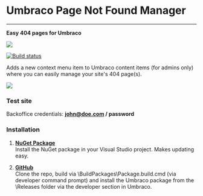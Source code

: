 # Umbraco Page Not Found Manager #

----------

**Easy 404 pages for Umbraco**

![](logo.png)

[![Build status](https://ci.appveyor.com/api/projects/status/sce0it3jhfm2ywg4?svg=true)](https://ci.appveyor.com/project/TimGeyssens/umbracopagenotfoundmanager)

Adds a new context menu item to Umbraco content items (for admins only) where you can easily manage your site's 404 page(s).

![](screenshot.png)

### Test site ###
Backoffice credentials: **john@doe.com / password**


### Installation

1. [**NuGet Package**][NuGetPackageUrl]  
Install the NuGet package in your Visual Studio project. Makes updating easy.

2. [**GitHub**][GitHubUrl]  
Clone the repo, build via \BuildPackages\Package.build.cmd (via developer command prompt) and install the Umbraco package from the \Releases folder via the developer section in Umbraco.

[NuGetPackageUrl]: https://nvisage.visualstudio.com/DefaultCollection/Nvisage/_apps/hub/ms.feed.feed-hub
[GitHubUrl]: https://github.com/nvisage-gf/UmbracoPageNotFoundManager/